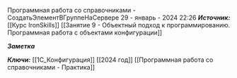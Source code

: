 
Программная работа со справочниками - СоздатьЭлементВГруппеНаСервере
 29 - январь - 2024  22:26 
***Источник:***  [[Курс IronSkills]] [[Занятие 9 - Объектный подход к программированию. Программная работа с объектами конфигурации]]

***Заметка*** 


***Ключи:*** [[1С_Конфигурация]] [[2024 год]] [[Программная работа со справочниками - Практика]]